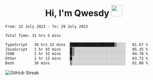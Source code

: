 
<h1 align="center"><b>Hi, I'm Qwesdy </b><img src="https://media.giphy.com/media/hvRJCLFzcasrR4ia7z/giphy.gif" width="35"></h1>



<!--
**Qwesdy/qwesdy** is a ✨ _special_ ✨ repository because its `README.md` (this file) appears on your GitHub profile.

Here are some ideas to get you started:

- 🔭 I’m currently working on ...
- 🌱 I’m currently learning ...
- 👯 I’m looking to collaborate on ...
- 🤔 I’m looking for help with ...
- 💬 Ask me about ...
- 📫 How to reach me: ...
- 😄 Pronouns: ...
- ⚡ Fun fact: ...

-------
-->


<!--START_SECTION:waka-->

```txt
From: 22 July 2023 - To: 29 July 2023

Total Time: 31 hrs 5 mins

TypeScript   26 hrs 22 mins  ████████████████████▒░░░░   81.67 %
JavaScript   1 hr 43 mins    █▒░░░░░░░░░░░░░░░░░░░░░░░   05.35 %
JSON         1 hr 32 mins    █▒░░░░░░░░░░░░░░░░░░░░░░░   04.78 %
Other        1 hr 12 mins    █░░░░░░░░░░░░░░░░░░░░░░░░   03.73 %
Bash         36 mins         ▒░░░░░░░░░░░░░░░░░░░░░░░░   01.88 %
```

<!--END_SECTION:waka-->

![GitHub Streak](https://streak-stats.demolab.com?user=Qwesdy&theme=dark&hide_border=true)
